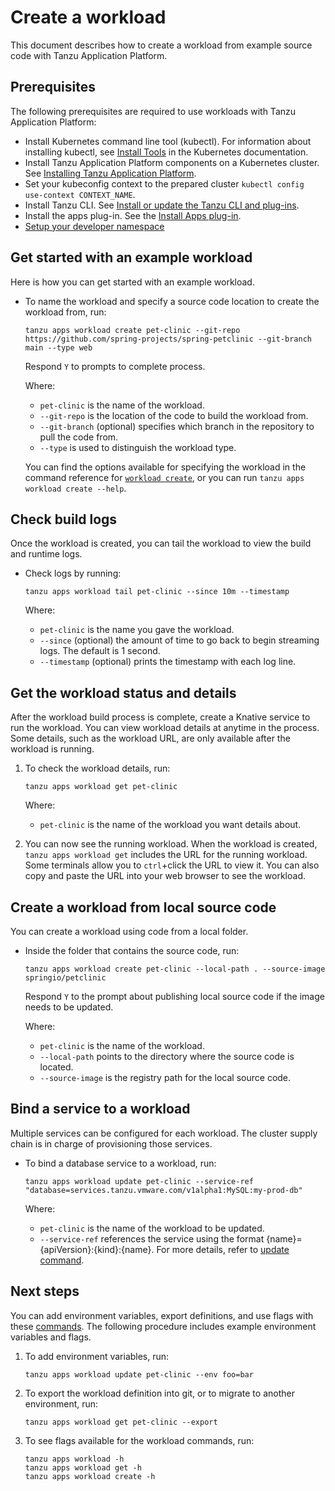 # Create a workload

This document describes how to create a workload from example source code with Tanzu Application Platform.

## <a id='prerequisites'></a> Prerequisites

The following prerequisites are required to use workloads with Tanzu Application Platform:

- Install Kubernetes command line tool (kubectl). For information about installing kubectl, see [Install Tools](https://kubernetes.io/docs/tasks/tools/) in the Kubernetes documentation.
- Install Tanzu Application Platform components on a Kubernetes cluster. See [Installing Tanzu Application Platform](../../install-intro.md).
- Set your kubeconfig context to the prepared cluster `kubectl config use-context CONTEXT_NAME`.
- Install Tanzu CLI. See [Install or update the Tanzu CLI and plug-ins](../../install-tanzu-cli.md#cli-and-plugin).
- Install the apps plug-in. See the [Install Apps plug-in](install-apps-cli.md).
- [Setup your developer namespace](../../install-components.md#setup)

## <a id="example"></a> Get started with an example workload

Here is how you can get started with an example workload.

- To name the workload and specify a source code location to create the workload from, run:

    ```
    tanzu apps workload create pet-clinic --git-repo https://github.com/spring-projects/spring-petclinic --git-branch main --type web  
    ```

    Respond `Y` to prompts to complete process.

    Where:

    - `pet-clinic` is the name of the workload.
    - `--git-repo` is the location of the code to build the workload from.
    - `--git-branch` (optional) specifies which branch in the repository to pull the code from.
    - `--type` is used to distinguish the workload type.

    You can find the options available for specifying the workload in the command reference for [`workload create`](command-reference/tanzu-apps-workload-create.md), or you can run `tanzu apps workload create --help`.


## <a id="check-build-logs"></a> Check build logs

Once the workload is created, you can tail the workload to view the build and runtime logs.

- Check logs by running:

    ```
    tanzu apps workload tail pet-clinic --since 10m --timestamp
    ```

    Where:
    
    - `pet-clinic` is the name you gave the workload.
    - `--since` (optional) the amount of time to go back to begin streaming logs. The default is 1 second.
    - `--timestamp` (optional) prints the timestamp with each log line.

## <a id="workload-status"></a> Get the workload status and details

After the workload build process is complete, create a Knative service to run the workload.
You can view workload details at anytime in the process. Some details, such as the workload URL, are only available after the workload is running.

1. To check the workload details, run:

    ```
    tanzu apps workload get pet-clinic
    ```

    Where:

    - `pet-clinic` is the name of the workload you want details about.

2. You can now see the running workload. When the workload is created, `tanzu apps workload get` includes the URL for the running workload. Some terminals allow you to `ctrl`+click the URL to view it. You can also copy and paste the URL into your web browser to see the workload.

## <a id="workload-local-source"></a> Create a workload from local source code

You can create a workload using code from a local folder.

- Inside the folder that contains the source code, run:

    ```
    tanzu apps workload create pet-clinic --local-path . --source-image springio/petclinic
    ```

    Respond `Y` to the prompt about publishing local source code if the image needs to be updated.

    Where:

    - `pet-clinic` is the name of the workload.
    - `--local-path` points to the directory where the source code is located.
    - `--source-image` is the registry path for the local source code.

## <a id="bind-service"></a> Bind a service to a workload

Multiple services can be configured for each workload. The cluster supply chain is in charge of provisioning those services.

- To bind a database service to a workload, run:

    ```
    tanzu apps workload update pet-clinic --service-ref "database=services.tanzu.vmware.com/v1alpha1:MySQL:my-prod-db"
    ```

    Where:

    - `pet-clinic` is the name of the workload to be updated.
    - `--service-ref` references the service using the format {name}={apiVersion}:{kind}:{name}. For more details, refer to [update command](command-reference/tanzu-apps-workload-update.md#update-options).

## <a id="next-steps"></a> Next steps

You can add environment variables, export definitions, and use flags with these [commands](command-reference.md). The following procedure includes example environment variables and flags.

1. To add environment variables, run:

    ```
    tanzu apps workload update pet-clinic --env foo=bar
    ```

2. To export the workload definition into git, or to migrate to another environment, run:

    ```
    tanzu apps workload get pet-clinic --export
    ```

3. To see flags available for the workload commands, run:

    ```
    tanzu apps workload -h
    tanzu apps workload get -h
    tanzu apps workload create -h
    ```
